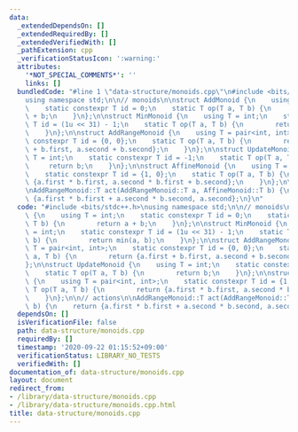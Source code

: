```yaml
---
data:
  _extendedDependsOn: []
  _extendedRequiredBy: []
  _extendedVerifiedWith: []
  _pathExtension: cpp
  _verificationStatusIcon: ':warning:'
  attributes:
    '*NOT_SPECIAL_COMMENTS*': ''
    links: []
  bundledCode: "#line 1 \"data-structure/monoids.cpp\"\n#include <bits/stdc++.h>\n\
    using namespace std;\n\n// monoids\n\nstruct AddMonoid {\n    using T = int;\n\
    \    static constexpr T id = 0;\n    static T op(T a, T b) {\n        return a\
    \ + b;\n    }\n};\n\nstruct MinMonoid {\n    using T = int;\n    static constexpr\
    \ T id = (1u << 31) - 1;\n    static T op(T a, T b) {\n        return min(a, b);\n\
    \    }\n};\n\nstruct AddRangeMonoid {\n    using T = pair<int, int>;\n    static\
    \ constexpr T id = {0, 0};\n    static T op(T a, T b) {\n        return {a.first\
    \ + b.first, a.second + b.second};\n    }\n};\n\nstruct UpdateMonoid {\n    using\
    \ T = int;\n    static constexpr T id = -1;\n    static T op(T a, T b) {\n   \
    \     return b;\n    }\n};\n\nstruct AffineMonoid {\n    using T = pair<int, int>;\n\
    \    static constexpr T id = {1, 0};\n    static T op(T a, T b) {\n        return\
    \ {a.first * b.first, a.second * b.first + b.second};\n    }\n};\n\n// actions\n\
    \nAddRangeMonoid::T act(AddRangeMonoid::T a, AffineMonoid::T b) {\n    return\
    \ {a.first * b.first + a.second * b.second, a.second};\n}\n"
  code: "#include <bits/stdc++.h>\nusing namespace std;\n\n// monoids\n\nstruct AddMonoid\
    \ {\n    using T = int;\n    static constexpr T id = 0;\n    static T op(T a,\
    \ T b) {\n        return a + b;\n    }\n};\n\nstruct MinMonoid {\n    using T\
    \ = int;\n    static constexpr T id = (1u << 31) - 1;\n    static T op(T a, T\
    \ b) {\n        return min(a, b);\n    }\n};\n\nstruct AddRangeMonoid {\n    using\
    \ T = pair<int, int>;\n    static constexpr T id = {0, 0};\n    static T op(T\
    \ a, T b) {\n        return {a.first + b.first, a.second + b.second};\n    }\n\
    };\n\nstruct UpdateMonoid {\n    using T = int;\n    static constexpr T id = -1;\n\
    \    static T op(T a, T b) {\n        return b;\n    }\n};\n\nstruct AffineMonoid\
    \ {\n    using T = pair<int, int>;\n    static constexpr T id = {1, 0};\n    static\
    \ T op(T a, T b) {\n        return {a.first * b.first, a.second * b.first + b.second};\n\
    \    }\n};\n\n// actions\n\nAddRangeMonoid::T act(AddRangeMonoid::T a, AffineMonoid::T\
    \ b) {\n    return {a.first * b.first + a.second * b.second, a.second};\n}"
  dependsOn: []
  isVerificationFile: false
  path: data-structure/monoids.cpp
  requiredBy: []
  timestamp: '2020-09-22 01:15:52+09:00'
  verificationStatus: LIBRARY_NO_TESTS
  verifiedWith: []
documentation_of: data-structure/monoids.cpp
layout: document
redirect_from:
- /library/data-structure/monoids.cpp
- /library/data-structure/monoids.cpp.html
title: data-structure/monoids.cpp
---
```

